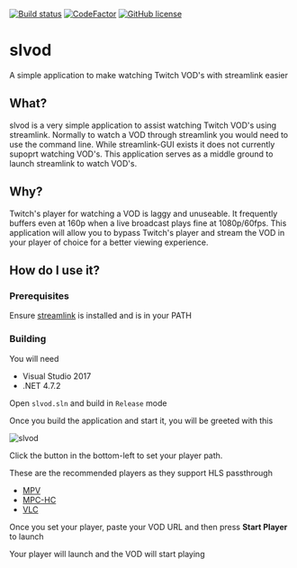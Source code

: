 [![Build status](https://ci.appveyor.com/api/projects/status/6hh4634tssym3660?svg=true)](https://ci.appveyor.com/project/puckzxz/slvod)
[![CodeFactor](https://www.codefactor.io/repository/github/puckzxz/slvod/badge)](https://www.codefactor.io/repository/github/puckzxz/slvod)
[![GitHub license](https://img.shields.io/github/license/puckzxz/slvod.svg)](https://github.com/puckzxz/slvod/blob/master/LICENSE)
# slvod
A simple application to make watching Twitch VOD's with streamlink easier

## What?
slvod is a very simple application to assist watching Twitch VOD's using streamlink.  Normally to watch a VOD through streamlink you would need to use the command line.  While streamlink-GUI exists it does not currently supoprt watching VOD's.  This application serves as a middle ground to launch streamlink to watch VOD's.

## Why?
Twitch's player for watching a VOD is laggy and unuseable.  It frequently buffers even at 160p when a live broadcast plays fine at 1080p/60fps. This application will allow you to bypass Twitch's player and stream the VOD in your player of choice for a better viewing experience.

## How do I use it?
### Prerequisites
Ensure [streamlink](https://streamlink.github.io/) is installed and is in your PATH

### Building
You will need
* Visual Studio 2017
* .NET 4.7.2

Open `slvod.sln` and build in `Release` mode

Once you build the application and start it, you will be greeted with this

![slvod](https://i.imgur.com/8wnMWrd.png)

Click the button in the bottom-left to set your player path.

These are the recommended players as they support HLS passthrough

* [MPV](https://mpv.io/)
* [MPC-HC](https://github.com/clsid2/mpc-hc)
* [VLC](https://www.videolan.org/vlc/)

Once you set your player, paste your VOD URL and then press **Start Player** to launch

Your player will launch and the VOD will start playing